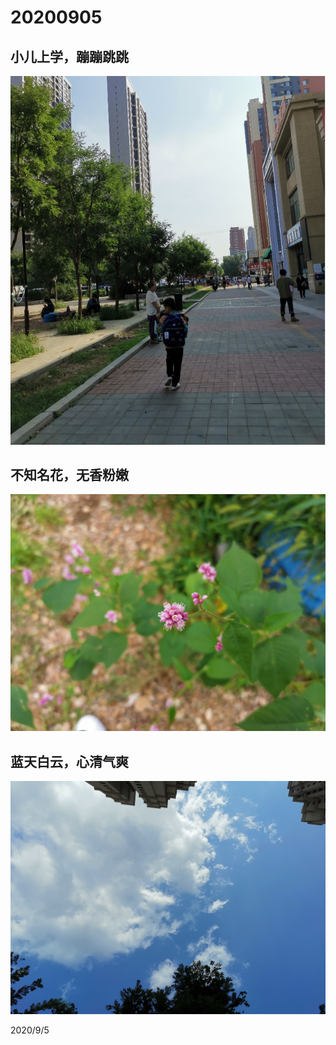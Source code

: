 # 20200905


## 小儿上学，蹦蹦跳跳

![](../../assets/001/IMG_20200905_084513.jpg)

## 不知名花，无香粉嫩

![](../../assets/001/IMG_20200905_112905.jpg)

## 蓝天白云，心清气爽

![](../../assets/001/IMG_20200905_112313.jpg)

2020/9/5